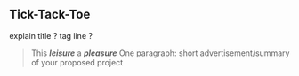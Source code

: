 ## Tick-Tack-Toe
explain title ?
tag line ?
>  This ***leisure*** a ***pleasure***
One paragraph: short advertisement/summary of your proposed project
